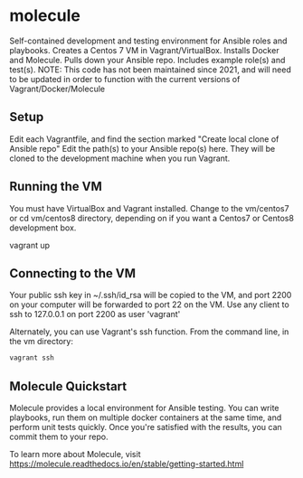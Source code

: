 # molecule
Self-contained development and testing environment for Ansible roles and playbooks.  Creates a Centos 7 VM in Vagrant/VirtualBox.  Installs Docker and Molecule.  Pulls down your Ansible repo.  Includes example role(s) and test(s).
NOTE: This code has not been maintained since 2021, and will need to be updated in order to function with the current versions of Vagrant/Docker/Molecule

## Setup
Edit each Vagrantfile, and find the section marked "Create local clone of Ansible repo"
Edit the path(s) to your Ansible repo(s) here.  They will be cloned to the development machine when you run Vagrant.

## Running the VM
You must have VirtualBox and Vagrant installed.  Change to the vm/centos7  or cd vm/centos8 directory, depending on if you want a Centos7 or Centos8 development box.

vagrant up

## Connecting to the VM

Your public ssh key in ~/.ssh/id_rsa will be copied to the VM, and port 2200 on your computer will be forwarded to port 22 on the VM.  Use any client to ssh to 127.0.0.1 on port 2200 as user 'vagrant'

Alternately, you can use Vagrant's ssh function.  From the command line, in the vm directory:
```sh
vagrant ssh  
```

## Molecule Quickstart
Molecule provides a local environment for Ansible testing.  You can write playbooks, run them on multiple docker containers at the same time, and perform unit tests quickly.  Once you're satisfied with the results, you can commit them to your repo.

To learn more about Molecule, visit https://molecule.readthedocs.io/en/stable/getting-started.html
